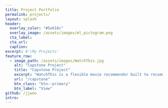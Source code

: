 ```yaml
---
title: Project Portfolio
permalink: projects/
layout: splash
header:
  overlay_color: "#5e616c"
  overlay_image: /assets/images/ml_pictogram.png
  cta_label: 
  cta_url: 
  caption: 
excerpt: #'\My Projects'
feature_row:
  - image_path: /assets/images/WatchThis.jpg
    alt: "Capstone Project"
    title: "Capstone Project"
    excerpt: "WatchThis is a flexible movie recommender built to recommend movies to user. The user can input his/her favourite director, cast or genre, WatchThis is smart to recommend movies based on diverse choices.<br>"
    url: "/capstone"
    btn_class: "btn--primary"
    btn_label: "View"
github: /jjwoo
intro:
---
```

